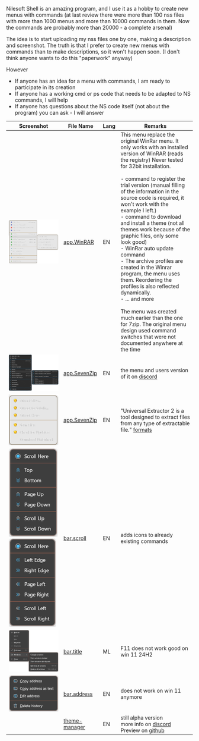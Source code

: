 Nilesoft Shell is an amazing program, and I use it as a hobby to create new menus with commands (at last review there were more than 100 nss files with more than 1000 menus and more than 10000 commands in them. Now the commands are probably more than 20000 - a complete arsenal)

The idea is to start uploading my nss files one by one, making a description and screenshot. The truth is that I prefer to create new menus with commands than to make descriptions, so it won't happen soon. (I don't think anyone wants to do this "paperwork" anyway)

However
- If anyone has an idea for a menu with commands, I am ready to participate in its creation
- If anyone has a working cmd or ps code that needs to be adapted to NS commands, I will help
- If anyone has questions about the NS code itself (not about the program) you can ask - I will answer

| Screenshot | File Name | Lang | Remarks |
|------------|-----------|----------|---------|
| ![screenshot1](/ex3.archiver/app.WinRAR.png) | [app.WinRAR](/ex3.archiver/app.WinRAR.nss) | EN | This menu replace the original WinRar menu. It only works with an installed version of WinRAR (reads the registry) Never tested for 32bit installation.<br><br>- command to register the trial version (manual filling of the information in the source code is required, it won't work with the example I left.)<br>- command to download and install a theme (not all themes work because of the graphic files, only some look good)<br>- WinRar auto update command<br>- The archive profiles are created in the Winrar program, the menu uses them. Reordering the profiles is also reflected dynamically.<br>- ... and more<br><br>Тhe menu was created much earlier than the one for 7zip. The original menu design used command switches that were not documented anywhere at the time |
| ![screenshot1](/ex3.archiver/app.SevenZip.png) | [app.SevenZip](/ex3.archiver/app.SevenZip.nss) | EN | the menu and users version of it on [discord](https://discord.com/channels/1106387012707168318/1142552812740423770) |
| ![screenshot1](/ex3.archiver/app.UniExtract.png) | [app.SevenZip](/ex3.archiver/app.UniExtract.nss) | EN | "Universal Extractor 2 is a tool designed to extract files from any type of extractable file." [formats](https://github.com/Bioruebe/UniExtract2/blob/master/docs/FORMATS.md) |
| ![screenshot1](/ext.others/bar.scroll.ud.png) ![screenshot2](/ext.others/bar.scroll.lr.png) | [bar.scroll](/ext.others/bar.scroll.nss) | EN | adds icons to already existing commands |
| ![screenshot1](/ext.others/bar.title.png) | [bar.title](/ext.others/bar.title.nss) | ML | F11 does not work good on win 11 24H2 |
| ![screenshot1](/ext.others/bar.address.png) | [bar.address](/ext.others/bar.address.nss) | EN | does not work on win 11 anymore |
| | [theme-manager](/theme-manager.nss) | EN | still alpha version<br>more info on [discord](https://discord.com/channels/1106387012707168318/1139275510506082336)<br>Preview on [github](https://github.com/moudey/Shell/issues/462#issuecomment-2094207347) |
